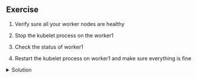 ## Exercise

1. Verify sure all your worker nodes are healthy

2. Stop the kubelet process on the worker1

3. Check the status of worker1

4. Restart the kubelet process on worker1 and make sure everything is fine

<details>
  <summary markdown="span">Solution</summary>

1. Verify sure all your worker nodes are healthy

List the nodes and make sure they all have the status Ready

```
k get no
```

Describe the worker nodes to get additional information

```
k describe node worker1
```

2. Stop the kubelet process on the worker1

First run a shell on worker1, then stop kubelet (it is managed by *systemd*)

```
sudo systemctl stop kubelet
```

Make sure it is correctly stopped

```
sudo systemctl status kubelet
```

3. Check the status of worker1

From the list of node, worker1 should appear as NotReady

```
k get no
```

Describing worker1 yoy should see the node as an unknown status (*NodeStatusUnknown*)

```
k describe node worker1
```

4. Restart the kubelet process on worker1 and make sure everything is now fine

First run a shell on worker1, then start kubelet

```
sudo systemctl start kubelet
```

Make sure it is correctly started

```
sudo systemctl status kubelet
```

Listing the node or describing *worker1* you should see everything is back to normal

</details>

